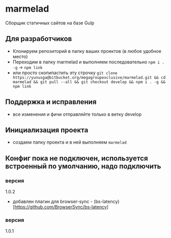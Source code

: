 # marmelad

Сборщик статичных сайтов на базе  Gulp

## Для разработчиков
- Клонируем репозиторий в папку ваших проектов (в любое удобное место)
- Переходим в папку marmelad и выполняем последовательно ```npm i . -g``` -> ```npm link```
- или просто скопипастить эту строчку ```git clone https://yunusga@bitbucket.org/megagroupexclusive/marmelad.git && cd marmelad && git pull --all && git checkout develop && npm i . -g && npm link```

## Поддержка и исправления
- все изменения и фичи отправляйте только в ветку develop

## Инициализация проекта
- создаем папку проекта и в ней выполняем ```marmelad```

## Конфиг пока не подключен, используется встроенный по умолчанию, надо подключить

### версия
1.0.2
* добавлен плагин для browser-sync - (bs-latency)[https://github.com/BrowserSync/bs-latency]

### версия
1.0.1
